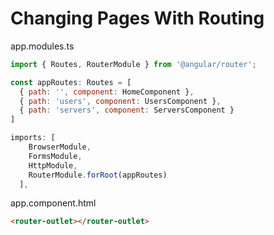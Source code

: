 # Changing Pages With Routing

app.modules.ts
```javascript
import { Routes, RouterModule } from '@angular/router';

const appRoutes: Routes = [
  { path: '', component: HomeComponent },
  { path: 'users', component: UsersComponent },
  { path: 'servers', component: ServersComponent }
]

imports: [
    BrowserModule,
    FormsModule,
    HttpModule,
    RouterModule.forRoot(appRoutes)
  ],
```

app.component.html
```html
<router-outlet></router-outlet>
```